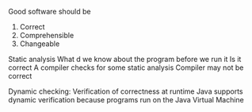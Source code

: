Good software should be
1) Correct
2) Comprehensible
3) Changeable

Static analysis
	What d we know about the program before we run it
	Is it correct
	A compiler checks for some static analysis
		Compiler may not be correct

Dynamic checking:
	Verification of correctness at runtime
	Java supports dynamic verification because programs run on the Java Virtual Machine
